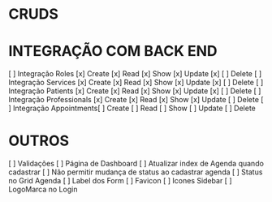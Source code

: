 # CRUDS

# INTEGRAÇÃO COM BACK END

[ ] Integração Roles [x] Create [x] Read [x] Show [x] Update [x] [ ] Delete
[ ] Integração Services [x] Create [x] Read [x] Show [x] Update [x] [ ] Delete
[ ] Integração Patients [x] Create [x] Read [x] Show [x] Update [x] [ ] Delete
[ ] Integração Professionals [x] Create [x] Read [x] Show [x] Update [ ] Delete
[ ] Integração Appointments[ ] Create [ ] Read [ ] Show [ ] Update [ ] Delete

# OUTROS

[ ] Validações
[ ] Página de Dashboard
[ ] Atualizar index de Agenda quando cadastrar
[ ] Não permitir mudança de status ao cadastrar agenda
[ ] Status no Grid Agenda
[ ] Label dos Form
[ ] Favicon
[ ] Icones Sidebar
[ ] LogoMarca no Login
